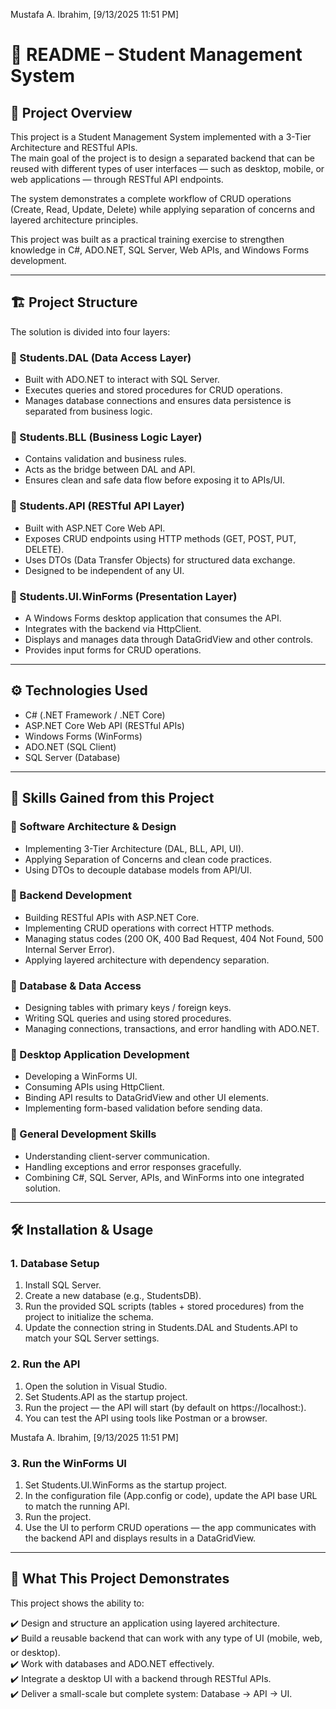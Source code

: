 Mustafa A. Ibrahim, [9/13/2025 11:51 PM]
# 📝 README – Student Management System

## 📌 Project Overview  
This project is a Student Management System implemented with a 3-Tier Architecture and RESTful APIs.  
The main goal of the project is to design a separated backend that can be reused with different types of user interfaces — such as desktop, mobile, or web applications — through RESTful API endpoints.  

The system demonstrates a complete workflow of CRUD operations (Create, Read, Update, Delete) while applying separation of concerns and layered architecture principles.  

This project was built as a practical training exercise to strengthen knowledge in C#, ADO.NET, SQL Server, Web APIs, and Windows Forms development.  

---

## 🏗️ Project Structure  

The solution is divided into four layers:  

### 🔹 Students.DAL (Data Access Layer)  
- Built with ADO.NET to interact with SQL Server.  
- Executes queries and stored procedures for CRUD operations.  
- Manages database connections and ensures data persistence is separated from business logic.  

### 🔹 Students.BLL (Business Logic Layer)  
- Contains validation and business rules.  
- Acts as the bridge between DAL and API.  
- Ensures clean and safe data flow before exposing it to APIs/UI.  

### 🔹 Students.API (RESTful API Layer)  
- Built with ASP.NET Core Web API.  
- Exposes CRUD endpoints using HTTP methods (GET, POST, PUT, DELETE).  
- Uses DTOs (Data Transfer Objects) for structured data exchange.  
- Designed to be independent of any UI.  

### 🔹 Students.UI.WinForms (Presentation Layer)  
- A Windows Forms desktop application that consumes the API.  
- Integrates with the backend via HttpClient.  
- Displays and manages data through DataGridView and other controls.  
- Provides input forms for CRUD operations.  

---

## ⚙️ Technologies Used  
- C# (.NET Framework / .NET Core)  
- ASP.NET Core Web API (RESTful APIs)  
- Windows Forms (WinForms)  
- ADO.NET (SQL Client)  
- SQL Server (Database)  

---

## 🚀 Skills Gained from this Project  

### 🔹 Software Architecture & Design  
- Implementing 3-Tier Architecture (DAL, BLL, API, UI).  
- Applying Separation of Concerns and clean code practices.  
- Using DTOs to decouple database models from API/UI.  

### 🔹 Backend Development  
- Building RESTful APIs with ASP.NET Core.  
- Implementing CRUD operations with correct HTTP methods.  
- Managing status codes (200 OK, 400 Bad Request, 404 Not Found, 500 Internal Server Error).  
- Applying layered architecture with dependency separation.  

### 🔹 Database & Data Access  
- Designing tables with primary keys / foreign keys.  
- Writing SQL queries and using stored procedures.  
- Managing connections, transactions, and error handling with ADO.NET.  

### 🔹 Desktop Application Development  
- Developing a WinForms UI.  
- Consuming APIs using HttpClient.  
- Binding API results to DataGridView and other UI elements.  
- Implementing form-based validation before sending data.  

### 🔹 General Development Skills  
- Understanding client-server communication.  
- Handling exceptions and error responses gracefully.  
- Combining C#, SQL Server, APIs, and WinForms into one integrated solution.  

---

## 🛠️ Installation & Usage  

### 1. Database Setup  
1. Install SQL Server.  
2. Create a new database (e.g., StudentsDB).  
3. Run the provided SQL scripts (tables + stored procedures) from the project to initialize the schema.  
4. Update the connection string in Students.DAL and Students.API to match your SQL Server settings.  

### 2. Run the API  
1. Open the solution in Visual Studio.  
2. Set Students.API as the startup project.  
3. Run the project — the API will start (by default on https://localhost:<port>).  
4. You can test the API using tools like Postman or a browser.

Mustafa A. Ibrahim, [9/13/2025 11:51 PM]
### 3. Run the WinForms UI  
1. Set Students.UI.WinForms as the startup project.  
2. In the configuration file (App.config or code), update the API base URL to match the running API.  
3. Run the project.  
4. Use the UI to perform CRUD operations — the app communicates with the backend API and displays results in a DataGridView.  

---

## 🎯 What This Project Demonstrates  
This project shows the ability to:  

✔️ Design and structure an application using layered architecture.  
✔️ Build a reusable backend that can work with any type of UI (mobile, web, or desktop).  
✔️ Work with databases and ADO.NET effectively.  
✔️ Integrate a desktop UI with a backend through RESTful APIs.  
✔️ Deliver a small-scale but complete system: Database → API → UI.
